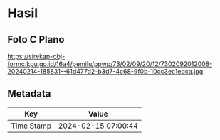 # Hasil

## Foto C Plano

https://sirekap-obj-formc.kpu.go.id/16a4/pemilu/ppwp/73/02/09/20/12/7302092012008-20240214-185831--61d477d2-b3d7-4c68-9f0b-10cc3ec1edca.jpg


## Metadata

| Key        | Value               |
| ---------- | ------------------- |
| Time Stamp | 2024-02-15 07:00:44 |



